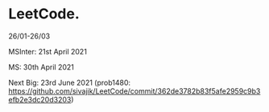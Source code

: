 # LeetCode.
26/01-26/03

MSInter: 21st April 2021

MS: 30th April 2021

Next Big: 23rd June 2021 (prob1480: https://github.com/sivajik/LeetCode/commit/362de3782b83f5afe2959c9b3efb2e3dc20d3203)
